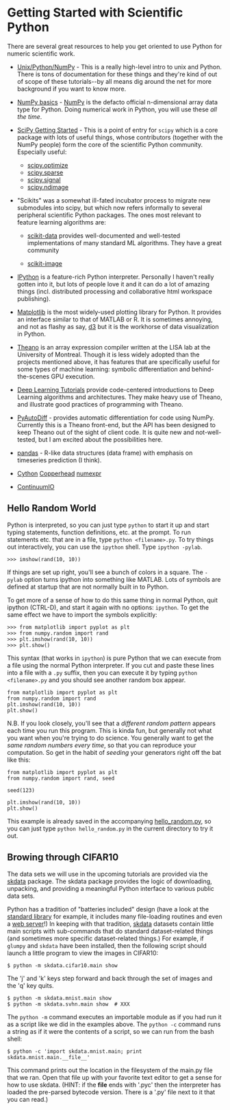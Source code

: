 
Getting Started with Scientific Python
======================================

There are several great resources to help you get oriented to use Python for
numeric scientific work.

* [Unix/Python/NumPy](http://www.cs.utah.edu/~hal/courses/2009F_ML/p0/) - This
  is a really high-level intro to unix and Python.  There is tons of
  documentation for these things and they're kind of out of scope of these
  tutorials--by all means dig around the net for more background if you want
  to know more.

* [NumPy basics](http://www.scipy.org/Tentative_NumPy_Tutorial) - [NumPy](XXX) is
  the defacto official n-dimensional array data type for Python. Doing
  numerical work in Python, you will use these *all the time*.

* [SciPy Getting Started](http://www.scipy.org/Getting_Started) - This is a
  point of entry for `scipy` which is a core package with lots of useful
  things, whose contributors (together with the NumPy people) form the core
  of the scientific Python community.  Especially useful:
  * [scipy.optimize](XXX)
  * [scipy.sparse](XXX)
  * [scipy.signal](XXX)
  * [scipy.ndimage](XXX)

* "Scikits" was a somewhat ill-fated incubator process to migrate new submodules
    into scipy, but which now refers informally to several peripheral scientific Python
    packages. The ones most relevant to feature learning algorithms are:

    * [scikit-data](XXX) provides
        well-documented and well-tested implementations of many standard ML algorithms.
        They have a great community 

    * [scikit-image](XXX)


* [IPython](http://ipython.org/) is a feature-rich Python interpreter.
  Personally I haven't really gotten into it, but lots of people love it and
  it can do a lot of amazing things (incl. distributed processing and
  collaborative html workspace publishing).

* [Matplotlib](XXX) is the most widely-used plotting library for Python. It provides an
  interface similar to that of MATLAB or R. It is sometimes annoying, and not as flashy as say,
  [d3](XXX) but it is the workhorse of data visualization in Python.

* [Theano]() is an array expression compiler written at the LISA lab
  at the University of Montreal. Though it is less widely adopted than the projects
  mentioned above, it has features that are specifically useful for some types of machine
  learning: symbolic differentiation and behind-the-scenes GPU execution.

* [Deep Learning Tutorials]() provide code-centered introductions to 
  Deep Learning algorithms and architectures.
  They make heavy use of Theano, and illustrate good practices
  of programming with Theano.


* [PyAutoDiff](XXX) - provides automatic differentiation for code using NumPy.
  Currently this is a Theano front-end,
  but the API has been designed to keep Theano out of
  the sight of client code.
  It is quite new and not-well-tested, but I am excited about the possibilities here.

* [pandas](XXX) - R-like data structures (data frame) with emphasis
    on timeseries prediction (I think).

* [Cython](XXX) [Copperhead](XXX) [numexpr](XXX)

* [ContinuumIO](XXX) 


Hello Random World
------------------

Python is interpreted, so you can just type `python` to start it up and start
typing statements, function definitions, etc. at the prompt.  To run
statements etc. that are in a file, type `python <filename>.py`. To try things
out interactively, you can use the `ipython` shell.  Type `ipython -pylab`.

    >>> imshow(rand(10, 10))

If things are set up right, you'll see a bunch of colors in a square.  The
`-pylab` option turns ipython into something like MATLAB. Lots of symbols are
defined at startup that are not normally built in to Python.

To get more of a sense of how to do this same thing in normal Python, quit
ipython (CTRL-D), and start it again with no options: `ipython`.  To get the
same effect we have to import the symbols explicitly:

    >>> from matplotlib import pyplot as plt
    >>> from numpy.random import rand
    >>> plt.imshow(rand(10, 10))
    >>> plt.show()


This syntax (that works in `ipython`) is pure Python that we can execute from a file using the normal Python interpreter.
If you cut and paste these lines into a file with a `.py` suffix, then you can
execute it by typing `python <filename>.py` and you should see another random
box appear.

    from matplotlib import pyplot as plt
    from numpy.random import rand
    plt.imshow(rand(10, 10))
    plt.show()


N.B. If you look closely, you'll see that a *different random pattern* appears
each time you run this program.  This is kinda fun, but generally not what you
want when you're trying to do science. You generally want to get the *same
random numbers every time*, so that you can reproduce your computation.  So
get in the habit of *seeding* your generators right off the bat like this:

    from matplotlib import pyplot as plt
    from numpy.random import rand, seed

    seed(123)

    plt.imshow(rand(10, 10))
    plt.show()


This example is already saved in the accompanying [hello_random.py](./0_getstarted/hello_random.py), so you can just type `python hello_random.py` in the current directory to try it out.


Browing through CIFAR10
-----------------------

The data sets we will use in the upcoming tutorials are provided via the
[skdata][skdata] package. The skdata package provides the logic of downloading,
unpacking, and providing a meaningful Python interface to various public data
sets.

Python has a tradition of "batteries included" design (have a look at the
[standard library]() for example, it includes many file-loading routines and even a
[web server]()!)
In keeping with that tradition, [skdata][skdata] datasets contain little main
scripts with sub-commands that do standard dataset-related things (and sometimes
more specific dataset-related things.)  For example, if `glumpy` and `skdata` have
been installed, then the following script should launch a little program to view
the images in CIFAR10:

    $ python -m skdata.cifar10.main show

The 'j' and 'k' keys step forward and back through the set of images and the 'q'
key quits.

    $ python -m skdata.mnist.main show
    $ python -m skdata.svhn.main show  # XXX

The `python -m` command executes an importable module as if you had run it as a
script like we did in the examples above.  The `python -c` command runs a
string as if it were the contents of a script, so we can run from the bash
shell:

    $ python -c 'import skdata.mnist.main; print skdata.mnist.main.__file__'

This command prints out the location in the filesystem of the main.py file that
we ran. Open that file up with your favorite text editor to get a sense for how
to use skdata. (HINT: if the __file__ ends with '.pyc' then the interpreter has
loaded the pre-parsed bytecode version. There is a '.py' file next to it that
you can read.)

[skdata]: http://jaberg.github.com/skdata/ "Scikit-data"
